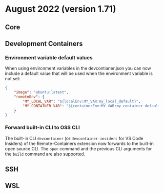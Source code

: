 # August 2022 (version 1.71)

## Core

## Development Containers

### Environment variable default values

When using environment variables in the devcontianer.json you can now include a default value that will be used when the environment variable is not set:
```json
{
	"image": "ubuntu:latest",
	"remoteEnv": {
		"MY_LOCAL_VAR": "${localEnv:MY_VAR:my_local_default}",
		"MY_CONTAINER_VAR": "${containerEnv:MY_VAR:my_container_default}"
	}
}
```

### Forward built-in CLI to OSS CLI

The built-in CLI `devcontainer` (or `devcontainer-insiders` for VS Code Insiders) of the Remote-Containers extension now forwards to the built-in open source CLI. The `open` command and the previous CLI arguments for the `build` command are also supported.

## SSH

## WSL
